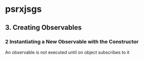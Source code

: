 # psrxjsgs
## 3. Creating Observables
### 2 Instantiating a New Observable with the Constructor
An observable is not executed until on object subscribes to it

